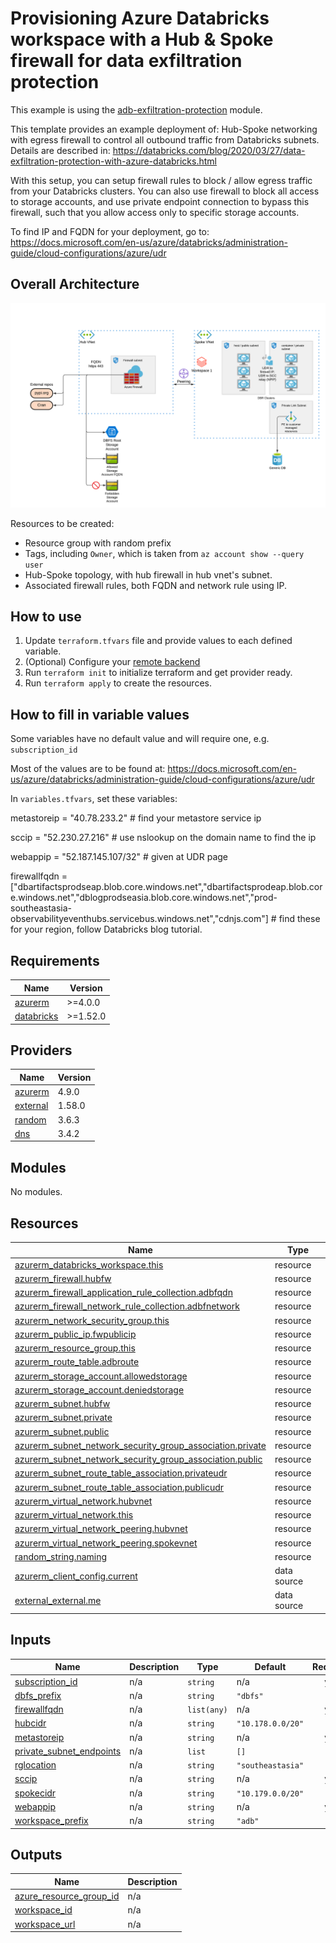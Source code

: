 # Provisioning Azure Databricks workspace with a Hub & Spoke firewall for data exfiltration protection

This example is using the [adb-exfiltration-protection](../../modules/adb-exfiltration-protection) module.

This template provides an example deployment of: Hub-Spoke networking with egress firewall to control all outbound traffic from Databricks subnets. Details are described in: https://databricks.com/blog/2020/03/27/data-exfiltration-protection-with-azure-databricks.html

With this setup, you can setup firewall rules to block / allow egress traffic from your Databricks clusters. You can also use firewall to block all access to storage accounts, and use private endpoint connection to bypass this firewall, such that you allow access only to specific storage accounts.  


To find IP and FQDN for your deployment, go to: https://docs.microsoft.com/en-us/azure/databricks/administration-guide/cloud-configurations/azure/udr

## Overall Architecture

![alt text](https://raw.githubusercontent.com/databricks/terraform-databricks-examples/main/modules/adb-exfiltration-protection/images/adb-exfiltration-classic.png?raw=true)

Resources to be created:
* Resource group with random prefix
* Tags, including `Owner`, which is taken from `az account show --query user`
* Hub-Spoke topology, with hub firewall in hub vnet's subnet.
* Associated firewall rules, both FQDN and network rule using IP.


## How to use

1. Update `terraform.tfvars` file and provide values to each defined variable.
2. (Optional) Configure your [remote backend](https://developer.hashicorp.com/terraform/language/settings/backends/azurerm)
3. Run `terraform init` to initialize terraform and get provider ready.
4. Run `terraform apply` to create the resources.

## How to fill in variable values

Some variables have no default value and will require one, e.g. `subscription_id` 

Most of the values are to be found at: https://docs.microsoft.com/en-us/azure/databricks/administration-guide/cloud-configurations/azure/udr

In `variables.tfvars`, set these variables:

metastoreip      = "40.78.233.2" # find your metastore service ip

sccip            = "52.230.27.216" # use nslookup on the domain name to find the ip

webappip         = "52.187.145.107/32" # given at UDR page

firewallfqdn = ["dbartifactsprodseap.blob.core.windows.net","dbartifactsprodeap.blob.core.windows.net","dblogprodseasia.blob.core.windows.net","prod-southeastasia-observabilityeventhubs.servicebus.windows.net","cdnjs.com"] # find these for your region, follow Databricks blog tutorial.


<!-- BEGIN_TF_DOCS -->
## Requirements

| Name                                                                         | Version |
| ---------------------------------------------------------------------------- | ------- |
| <a name="requirement_azurerm"></a> [azurerm](#requirement\_azurerm)          | >=4.0.0 |
| <a name="requirement_databricks"></a> [databricks](#requirement\_databricks) | >=1.52.0|

## Providers

| Name                                                             | Version |
| ---------------------------------------------------------------- | ------- |
| <a name="provider_azurerm"></a> [azurerm](#provider\_azurerm)    | 4.9.0   |
| <a name="provider_external"></a> [external](#provider\_external) | 1.58.0  |
| <a name="provider_random"></a> [random](#provider\_random)       | 3.6.3   |
| <a name="provider_dns"></a> [dns](#provider\_dns)                | 3.4.2   |

## Modules

No modules.

## Resources

| Name                                                                                                                                                                                   | Type        |
| -------------------------------------------------------------------------------------------------------------------------------------------------------------------------------------- | ----------- |
| [azurerm_databricks_workspace.this](https://registry.terraform.io/providers/hashicorp/azurerm/2.83.0/docs/resources/databricks_workspace)                                              | resource    |
| [azurerm_firewall.hubfw](https://registry.terraform.io/providers/hashicorp/azurerm/2.83.0/docs/resources/firewall)                                                                     | resource    |
| [azurerm_firewall_application_rule_collection.adbfqdn](https://registry.terraform.io/providers/hashicorp/azurerm/2.83.0/docs/resources/firewall_application_rule_collection)           | resource    |
| [azurerm_firewall_network_rule_collection.adbfnetwork](https://registry.terraform.io/providers/hashicorp/azurerm/2.83.0/docs/resources/firewall_network_rule_collection)               | resource    |
| [azurerm_network_security_group.this](https://registry.terraform.io/providers/hashicorp/azurerm/2.83.0/docs/resources/network_security_group)                                          | resource    |
| [azurerm_public_ip.fwpublicip](https://registry.terraform.io/providers/hashicorp/azurerm/2.83.0/docs/resources/public_ip)                                                              | resource    |
| [azurerm_resource_group.this](https://registry.terraform.io/providers/hashicorp/azurerm/2.83.0/docs/resources/resource_group)                                                          | resource    |
| [azurerm_route_table.adbroute](https://registry.terraform.io/providers/hashicorp/azurerm/2.83.0/docs/resources/route_table)                                                            | resource    |
| [azurerm_storage_account.allowedstorage](https://registry.terraform.io/providers/hashicorp/azurerm/2.83.0/docs/resources/storage_account)                                              | resource    |
| [azurerm_storage_account.deniedstorage](https://registry.terraform.io/providers/hashicorp/azurerm/2.83.0/docs/resources/storage_account)                                               | resource    |
| [azurerm_subnet.hubfw](https://registry.terraform.io/providers/hashicorp/azurerm/2.83.0/docs/resources/subnet)                                                                         | resource    |
| [azurerm_subnet.private](https://registry.terraform.io/providers/hashicorp/azurerm/2.83.0/docs/resources/subnet)                                                                       | resource    |
| [azurerm_subnet.public](https://registry.terraform.io/providers/hashicorp/azurerm/2.83.0/docs/resources/subnet)                                                                        | resource    |
| [azurerm_subnet_network_security_group_association.private](https://registry.terraform.io/providers/hashicorp/azurerm/2.83.0/docs/resources/subnet_network_security_group_association) | resource    |
| [azurerm_subnet_network_security_group_association.public](https://registry.terraform.io/providers/hashicorp/azurerm/2.83.0/docs/resources/subnet_network_security_group_association)  | resource    |
| [azurerm_subnet_route_table_association.privateudr](https://registry.terraform.io/providers/hashicorp/azurerm/2.83.0/docs/resources/subnet_route_table_association)                    | resource    |
| [azurerm_subnet_route_table_association.publicudr](https://registry.terraform.io/providers/hashicorp/azurerm/2.83.0/docs/resources/subnet_route_table_association)                     | resource    |
| [azurerm_virtual_network.hubvnet](https://registry.terraform.io/providers/hashicorp/azurerm/2.83.0/docs/resources/virtual_network)                                                     | resource    |
| [azurerm_virtual_network.this](https://registry.terraform.io/providers/hashicorp/azurerm/2.83.0/docs/resources/virtual_network)                                                        | resource    |
| [azurerm_virtual_network_peering.hubvnet](https://registry.terraform.io/providers/hashicorp/azurerm/2.83.0/docs/resources/virtual_network_peering)                                     | resource    |
| [azurerm_virtual_network_peering.spokevnet](https://registry.terraform.io/providers/hashicorp/azurerm/2.83.0/docs/resources/virtual_network_peering)                                   | resource    |
| [random_string.naming](https://registry.terraform.io/providers/hashicorp/random/latest/docs/resources/string)                                                                          | resource    |
| [azurerm_client_config.current](https://registry.terraform.io/providers/hashicorp/azurerm/2.83.0/docs/data-sources/client_config)                                                      | data source |
| [external_external.me](https://registry.terraform.io/providers/hashicorp/external/latest/docs/data-sources/external)                                                                   | data source |

## Inputs

| Name                                                                                                           | Description | Type        | Default           | Required |
| -------------------------------------------------------------------------------------------------------------- | ----------- | ----------- | ----------------- | :------: |
| <a name="input_subscription_id"></a> [subscription\_id](#input\_subscription\_id)                              | n/a         | `string`    | n/a               |   yes    |
| <a name="input_dbfs_prefix"></a> [dbfs\_prefix](#input\_dbfs\_prefix)                                          | n/a         | `string`    | `"dbfs"`          |    no    |
| <a name="input_firewallfqdn"></a> [firewallfqdn](#input\_firewallfqdn)                                         | n/a         | `list(any)` | n/a               |   yes    |
| <a name="input_hubcidr"></a> [hubcidr](#input\_hubcidr)                                                        | n/a         | `string`    | `"10.178.0.0/20"` |    no    |
| <a name="input_metastoreip"></a> [metastoreip](#input\_metastoreip)                                            | n/a         | `string`    | n/a               |   yes    |
| <a name="input_private_subnet_endpoints"></a> [private\_subnet\_endpoints](#input\_private\_subnet\_endpoints) | n/a         | `list`      | `[]`              |    no    |
| <a name="input_rglocation"></a> [rglocation](#input\_rglocation)                                               | n/a         | `string`    | `"southeastasia"` |    no    |
| <a name="input_sccip"></a> [sccip](#input\_sccip)                                                              | n/a         | `string`    | n/a               |   yes    |
| <a name="input_spokecidr"></a> [spokecidr](#input\_spokecidr)                                                  | n/a         | `string`    | `"10.179.0.0/20"` |    no    |
| <a name="input_webappip"></a> [webappip](#input\_webappip)                                                     | n/a         | `string`    | n/a               |   yes    |
| <a name="input_workspace_prefix"></a> [workspace\_prefix](#input\_workspace\_prefix)                           | n/a         | `string`    | `"adb"`           |    no    |

## Outputs

| Name                                                                                                                                                           | Description |
| -------------------------------------------------------------------------------------------------------------------------------------------------------------- | ----------- |
| <a name="output_azure_resource_group_id"></a> [azure\_resource\_group\_id](#output\_azure\_resource\_group\_id)                                                | n/a         |
| <a name="output_workspace_id"></a> [workspace\_id](#output\_workspace\_id)                                                                                     | n/a         |
| <a name="output_workspace_url"></a> [workspace\_url](#output\_workspace\_url)                                                                                  | n/a         |
<!-- END_TF_DOCS -->
